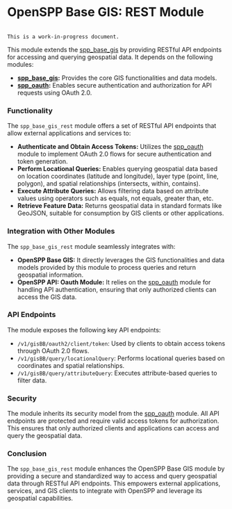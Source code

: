 # OpenSPP Base GIS: REST Module

```{warning}

This is a work-in-progress document.
```

This module extends the [spp_base_gis](spp_base_gis) by providing RESTful API endpoints for accessing and querying geospatial data. It depends on the following modules:

- **[spp_base_gis](spp_base_gis):**  Provides the core GIS functionalities and data models.
- **[spp_oauth](spp_oauth):**  Enables secure authentication and authorization for API requests using OAuth 2.0.

### Functionality

The `spp_base_gis_rest` module offers a set of RESTful API endpoints that allow external applications and services to:

- **Authenticate and Obtain Access Tokens:**  Utilizes the [spp_oauth](spp_oauth) module to implement OAuth 2.0 flows for secure authentication and token generation.
- **Perform Locational Queries:**  Enables querying geospatial data based on location coordinates (latitude and longitude), layer type (point, line, polygon), and spatial relationships (intersects, within, contains). 
- **Execute Attribute Queries:**  Allows filtering data based on attribute values using operators such as equals, not equals, greater than, etc. 
- **Retrieve Feature Data:** Returns geospatial data in standard formats like GeoJSON, suitable for consumption by GIS clients or other applications.

### Integration with Other Modules

The `spp_base_gis_rest` module seamlessly integrates with:

- **OpenSPP Base GIS:**  It directly leverages the GIS functionalities and data models provided by this module to process queries and return geospatial information.
- **OpenSPP API: Oauth Module:**  It relies on the [spp_oauth](spp_oauth) module for handling API authentication, ensuring that only authorized clients can access the GIS data.

### API Endpoints

The module exposes the following key API endpoints:

- `/v1/gisBB/oauth2/client/token`:  Used by clients to obtain access tokens through OAuth 2.0 flows.
- `/v1/gisBB/query/locationalQuery`:  Performs locational queries based on coordinates and spatial relationships.
- `/v1/gisBB/query/attributeQuery`:  Executes attribute-based queries to filter data. 

### Security

The module inherits its security model from the [spp_oauth](spp_oauth) module. All API endpoints are protected and require valid access tokens for authorization. This ensures that only authorized clients and applications can access and query the geospatial data.

### Conclusion

The `spp_base_gis_rest` module enhances the OpenSPP Base GIS module by providing a secure and standardized way to access and query geospatial data through RESTful API endpoints. This empowers external applications, services, and GIS clients to integrate with OpenSPP and leverage its geospatial capabilities. 
